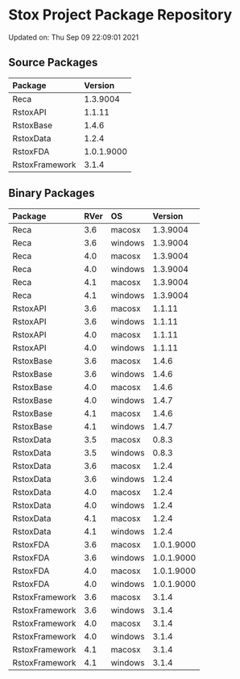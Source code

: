 # Stox Project Package Repository


Updated on: Thu Sep 09 22:09:01 2021
## Source Packages

|Package        |Version    |
|:--------------|:----------|
|Reca           |1.3.9004   |
|RstoxAPI       |1.1.11     |
|RstoxBase      |1.4.6      |
|RstoxData      |1.2.4      |
|RstoxFDA       |1.0.1.9000 |
|RstoxFramework |3.1.4      |

## Binary Packages

|Package        |RVer |OS      |Version    |
|:--------------|:----|:-------|:----------|
|Reca           |3.6  |macosx  |1.3.9004   |
|Reca           |3.6  |windows |1.3.9004   |
|Reca           |4.0  |macosx  |1.3.9004   |
|Reca           |4.0  |windows |1.3.9004   |
|Reca           |4.1  |macosx  |1.3.9004   |
|Reca           |4.1  |windows |1.3.9004   |
|RstoxAPI       |3.6  |macosx  |1.1.11     |
|RstoxAPI       |3.6  |windows |1.1.11     |
|RstoxAPI       |4.0  |macosx  |1.1.11     |
|RstoxAPI       |4.0  |windows |1.1.11     |
|RstoxBase      |3.6  |macosx  |1.4.6      |
|RstoxBase      |3.6  |windows |1.4.6      |
|RstoxBase      |4.0  |macosx  |1.4.6      |
|RstoxBase      |4.0  |windows |1.4.7      |
|RstoxBase      |4.1  |macosx  |1.4.6      |
|RstoxBase      |4.1  |windows |1.4.7      |
|RstoxData      |3.5  |macosx  |0.8.3      |
|RstoxData      |3.5  |windows |0.8.3      |
|RstoxData      |3.6  |macosx  |1.2.4      |
|RstoxData      |3.6  |windows |1.2.4      |
|RstoxData      |4.0  |macosx  |1.2.4      |
|RstoxData      |4.0  |windows |1.2.4      |
|RstoxData      |4.1  |macosx  |1.2.4      |
|RstoxData      |4.1  |windows |1.2.4      |
|RstoxFDA       |3.6  |macosx  |1.0.1.9000 |
|RstoxFDA       |3.6  |windows |1.0.1.9000 |
|RstoxFDA       |4.0  |macosx  |1.0.1.9000 |
|RstoxFDA       |4.0  |windows |1.0.1.9000 |
|RstoxFramework |3.6  |macosx  |3.1.4      |
|RstoxFramework |3.6  |windows |3.1.4      |
|RstoxFramework |4.0  |macosx  |3.1.4      |
|RstoxFramework |4.0  |windows |3.1.4      |
|RstoxFramework |4.1  |macosx  |3.1.4      |
|RstoxFramework |4.1  |windows |3.1.4      |
